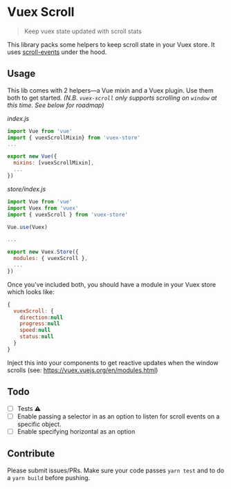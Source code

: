 # Vuex Scroll

> Keep vuex state updated with scroll stats

This library packs some helpers to keep scroll state in your Vuex store. It uses [scroll-events](https://www.npmjs.com/package/scroll-events) under the hood.

## Usage

This lib comes with 2 helpers—a Vue mixin and a Vuex plugin. Use them both to get started. _(N.B. `vuex-scroll` only supports scrolling on `window` at this time. See below for roadmap)_

_index.js_
```js
import Vue from 'vue'
import { vuexScrollMixin} from 'vuex-store'
...

export new Vue({
  mixins: [vuexScrollMixin],
  ...
})
```

_store/index.js_
```js
import Vue from 'vue'
import Vuex from 'vuex'
import { vuexScroll } from 'vuex-store'

Vue.use(Vuex)

...

export new Vuex.Store({
  modules: { vuexScroll },
  ...
})

```

Once you've included both, you should have a module in your Vuex store which looks like:

```js
{
  vuexScroll: {
    direction:null
    progress:null
    speed:null
    status:null
  }
}

```

Inject this into your components to get reactive updates when the window scrolls (see: https://vuex.vuejs.org/en/modules.html)

## Todo

- [ ] Tests ⚠️
- [ ] Enable passing a selector in as an option to listen for scroll events on a specific object.
- [ ] Enable specifying horizontal as an option

## Contribute

Please submit issues/PRs. Make sure your code passes `yarn test` and to do a `yarn build` before pushing.
